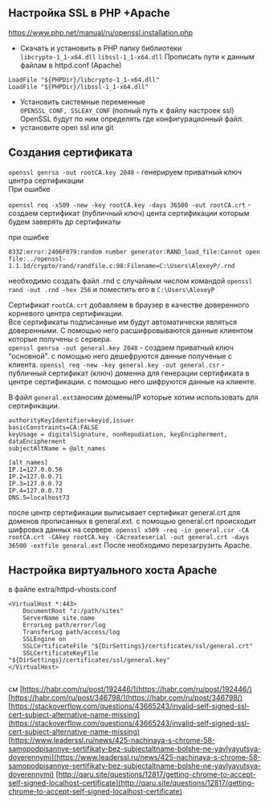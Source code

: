 ﻿## Настройка SSL в PHP +Apache
https://www.php.net/manual/ru/openssl.installation.php
- Скачать и установить в PHP папку библиотеки   
`libcrypto-1_1-x64.dll` `libssl-1_1-x64.dll` Прописать пути к данным файлам в httpd.conf (Apache)      
```
LoadFile "${PHPDir}/libcrypto-1_1-x64.dll"   
LoadFile "${PHPDir}/libssl-1_1-x64.dll"
```  
- Установить системные переменные   
`OPENSSL_CONF, SSLEAY_CONF` (полный путь к файлу настроек ssl)
OpenSSL будут по ним определять где конфигурационный файл.
- установите open ssl или  git

## Создания сертификата

`openssl genrsa -out rootCA.key 2048` - генерируем приватный ключ центра сертификации  
При ошибке 

`openssl req -x509 -new -key rootCA.key -days 36500 -out rootCA.crt` - создаем  сертификат (публичный ключ) цента сертификации которым будем заверять др сертификаты  
 
 при ошибке 
 ```Can't load C:\Users\AlexeyP/.rnd into RNG
8332:error:2406F079:random number generator:RAND_load_file:Cannot open file:../openssl-1.1.1d/crypto/rand/randfile.c:98:Filename=C:\Users\AlexeyP/.rnd
```
необходимо создать файл .rnd с случайным числом  командой `openssl rand -out .rnd -hex 256` и поместить его в `C:\Users\AlexeyP` 

Сертификат `rootCA.crt` добавляем в браузер в качестве доверенного корневого центра сертификации.  
Все сертификаты подписанные им будут автоматически являться доверенными. С помощью него расшифровываются данные клиентом которые получены с сервера.  
`openssl genrsa -out general.key 2048` - создаем приватный ключ  "основной".  с помощью него дешефруются данные полученые с клиента. 
`openssl req -new -key general.key -out general.csr` - публичный сертификат (ключ) доменна для генерации сертификата в центре сертификации. с помощью него шифруются данные на клиенте.

В файл `general.ext`заносим домены/IP которые хотим использовать для сертификации.
```
authorityKeyIdentifier=keyid,issuer
basicConstraints=CA:FALSE
keyUsage = digitalSignature, nonRepudiation, keyEncipherment, dataEncipherment
subjectAltName = @alt_names

[alt_names]
IP.1=127.0.0.56
IP.2=127.0.0.71
IP.3=127.0.0.72
IP.4=127.0.0.73
DNS.5=localhost73
```
после центр сертификации выписывает сертификат general.crt  для доменов прописанных в general.ext. с помощью general.crt происходит шифровка данных на сервере.
`openssl x509 -req -in general.csr -CA rootCA.crt -CAkey rootCA.key -CAcreateserial -out general.crt -days 36500 -extfile general.ext` 
После необходимо перезагрузить Apache. 

## Настройка виртуального хоста Apache
в файле extra/httpd-vhosts.conf
```
<VirtualHost *:443>
	DocumentRoot "z:/path/sites" 
	ServerName site.name
	ErrorLog path/error/log
	TransferLog path/access/log
	SSLEngine on
	SSLCertificateFile "${DirSettings}/certificates/ssl/general.crt"
	SSLCertificateKeyFile "${DirSettings}/certificates/ssl/general.key"
</VirtualHost>  
	
```
см 
[https://habr.com/ru/post/192446/](https://habr.com/ru/post/192446/)
[https://habr.com/ru/post/346798/](https://habr.com/ru/post/346798/)
[https://stackoverflow.com/questions/43665243/invalid-self-signed-ssl-cert-subject-alternative-name-missing](https://stackoverflow.com/questions/43665243/invalid-self-signed-ssl-cert-subject-alternative-name-missing)
[https://www.leaderssl.ru/news/425-nachinaya-s-chrome-58-samopodpisannye-sertifikaty-bez-subjectaltname-bolshe-ne-yavlyayutsya-doverennymi](https://www.leaderssl.ru/news/425-nachinaya-s-chrome-58-samopodpisannye-sertifikaty-bez-subjectaltname-bolshe-ne-yavlyayutsya-doverennymi)
[http://qaru.site/questions/12817/getting-chrome-to-accept-self-signed-localhost-certificate](http://qaru.site/questions/12817/getting-chrome-to-accept-self-signed-localhost-certificate)



 

